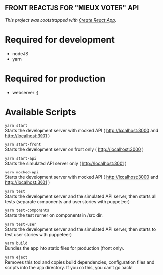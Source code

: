 FRONT REACTJS FOR "MIEUX VOTER" API
-----

*This project was bootstrapped with [Create React App](https://github.com/facebook/create-react-app).*

# Required for development
- nodeJS
- yarn 

# Required for production
- webserver ;)

# Available Scripts

`yarn start`  
Starts the development server with mocked API ( [http://localhost:3000](http://localhost:3000) and  [http://localhost:3001](http://localhost:3001) )

`yarn start-front`  
Starts the development server on front only ( [http://localhost:3000](http://localhost:3000) )

`yarn start-api`  
Starts the simulated API server only ( [http://localhost:3001](http://localhost:3001) )

`yarn mocked-api`  
Starts the development server with mocked API ( [http://localhost:3000](http://localhost:3000) and  [http://localhost:3001](http://localhost:3001) )

`yarn test`  
Starts the development server and the simulated API server, then starts all tests (separate components and user stories with puppeteer)

`yarn test-components`  
Starts the test runner on components in /src dir.

`yarn test-user`  
Starts the development server and the simulated API server, then starts to test user stories with puppeteer)

`yarn build`  
Bundles the app into static files for production (front only).

`yarn eject`  
Removes this tool and copies build dependencies, configuration files
and scripts into the app directory. If you do this, you can’t go back!

